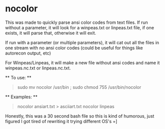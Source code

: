 # nocolor

This was made to quickly parse ansi color codes from text files.  If run without a parameter, it will look for a winpeas.txt or linpeas.txt file,
if one exists, it will parse that, otherwise it will exit.

If run with a parameter (or multiple parameters), it will cat out all the files in one stream with no ansi color codes (could be useful for things 
like autorecon output, etc)

For Winpeas/Linpeas, it will make a new file without ansi codes and name it winpeas.nc.txt or linpeas.nc.txt.

** To use: **

>sudo mv nocolor /usr/bin ; sudo chmod 755 /usr/bin/nocolor

** Examples: **

>nocolor ansiart.txt > asciiart.txt
>nocolor linpeas

Honestly, this was a 30 second bash file so this is kind of humorous, just figured I got tired of rewriting it trying different OS's =]



